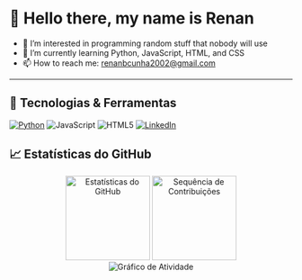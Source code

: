 # 👋 Hello there, my name is Renan
- 👀 I’m interested in programming random stuff that nobody will use
- 🌱 I’m currently learning Python, JavaScript, HTML, and CSS
- 📫 How to reach me: renanbcunha2002@gmail.com

---

## 🚀 Tecnologias & Ferramentas
[![Python](https://img.shields.io/badge/Python-3776AB?style=for-the-badge&logo=python&logoColor=white)](https://github.com/Renanzineo69/Catarina)
![JavaScript](https://img.shields.io/badge/JavaScript-F7DF1E?style=for-the-badge&logo=javascript&logoColor=black)
![HTML5](https://img.shields.io/badge/HTML5-E34F26?style=for-the-badge&logo=html5&logoColor=white)
[![LinkedIn](https://img.shields.io/badge/LinkedIn-0A66C2?style=for-the-badge&logo=linkedin&logoColor=white)](https://www.linkedin.com/in/renan-cunha-/)

## 📈 Estatísticas do GitHub
<div align="center">
<img src="https://github-readme-stats.vercel.app/api?username=GabrielAlbanez&show_icons=true&theme=radical" alt="Estatísticas do GitHub" height="150">
<img src="https://github-readme-streak-stats.herokuapp.com/?user=GabrielAlbanez&theme=radical" alt="Sequência de Contribuições" height="150">
</div>
 
<div align="center">
<img src="https://github-readme-activity-graph.vercel.app/graph?username=GabrielAlbanez&theme=github" alt="Gráfico de Atividade">
</div>

